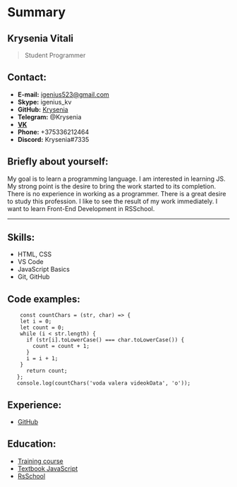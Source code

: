 # Summary

## Krysenia Vitali

> Student Programmer

## Contact:

- **E-mail:** igenius523@gmail.com
- **Skype:** igenius_kv
- **GitHub:** [Krysenia](https://github.com/Krysenia)
- **Telegram:** @Krysenia
- **[VK](https://vk.com/pan.polski)**
- **Phone:** +375336212464
- **Discord:** Krysenia#7335

## Briefly about yourself:

My goal is to learn a programming language. I am interested in learning JS. My strong point is the desire to bring the work started to its completion. There is no experience in working as a programmer. There is a great desire to study this profession. I like to see the result of my work immediately. I want to learn Front-End Development in RSSchool.

---

## Skills:

- HTML, CSS
- VS Code
- JavaScript Basics
- Git, GitHub

## Code examples:

```
    const countChars = (str, char) => {
    let i = 0;
    let count = 0;
    while (i < str.length) {
      if (str[i].toLowerCase() === char.toLowerCase()) {
        count = count + 1;
      }
      i = i + 1;
    }
      return count;
   };
   console.log(countChars('voda valera videokOata', 'o'));
```

## Experience:

- [GitHub](https://github.com/Krysenia/rsschool-cv)

## Education:

- [Training course](https://olgamardvilko.github.io/up-skill-lab/#1)
- [Textbook JavaScript](https://learn.javascript.ru/)
- [RsSchool](https://app.rs.school/)
